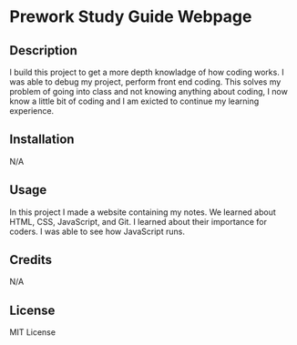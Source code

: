 # Prework Study Guide Webpage

## Description

I build this project to get a more depth knowladge of how coding works. I was able to debug my project, perform front end coding. This solves my problem of going into class and not knowing anything about coding, I now know a little bit of coding and I am exicted to continue my learning experience. 


## Installation

N/A

## Usage
In this project I made a website containing my notes. We learned about HTML, CSS, JavaScript, and Git. I learned about their importance for coders. I was able to see how JavaScript runs.

## Credits

N/A

## License

MIT License 

